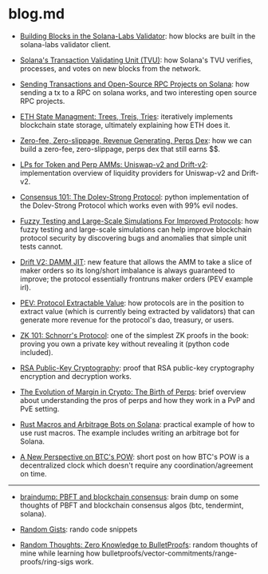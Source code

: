 # blog.md

- [Building Blocks in the Solana-Labs Validator](https://github.com/0xNineteen/blog.md/blob/master/contents/sol-blocks/index.md): how blocks are built in the solana-labs validator client.

- [Solana's Transaction Validating Unit (TVU)](https://github.com/0xNineteen/blog.md/blob/master/contents/sol-tvu/index.md): how Solana's TVU verifies, processes, and votes on new blocks from the network.

- [Sending Transactions and Open-Source RPC Projects on Solana](https://github.com/0xNineteen/blog.md/blob/master/contents/sol-rpcs/index.md): how sending a tx to a RPC on solana works, and two interesting open source RPC projects.

- [ETH State Managment: Trees, Treis, Tries](https://github.com/0xNineteen/blog.md/blob/master/contents/eth-state/index.md): iteratively implements blockchain state storage, ultimately explaining how ETH does it. 

- [Zero-fee, Zero-slippage, Revenue Generating, Perps Dex](https://github.com/0xNineteen/blog.md/blob/master/contents/zero-fee-dexs/index.md): how we can build a zero-fee, zero-slippage, perps dex that still earns $$.

- [LPs for Token and Perp AMMs: Uniswap-v2 and Drift-v2](https://github.com/0xNineteen/blog.md/blob/master/contents/lps-v2/index.md): implementation overview of liquidity providers for Uniswap-v2 and Drift-v2. 

- [Consensus 101: The Dolev-Strong Protocol](https://github.com/0xNineteen/blog.md/blob/master/contents/blockchain-01/dolev.ipynb): python implementation of the Dolev-Strong Protocol which works even with 99% evil nodes.  

- [Fuzzy Testing and Large-Scale Simulations For Improved Protocols](https://github.com/0xNineteen/blog.md/blob/master/contents/protocol-sims/gpt3.md): how fuzzy testing and large-scale simulations can help improve blockchain protocol security by discovering bugs and anomalies that simple unit tests cannot.

- [Drift V2: DAMM JIT](https://twitter.com/0xNineteen/status/1571926865681711104?s=20&t=NoH3aXLAh7DRgxh46T8j-w): new feature that allows the AMM to take a slice of maker orders so its long/short imbalance is always guaranteed to improve; the protocol essentially frontruns maker orders (PEV example irl). 

- [PEV: Protocol Extractable Value](https://github.com/0xNineteen/blog.md/blob/master/contents/mev-v2/index.md): how protocols are in the position to extract value (which is currently being extracted by validators) that can generate more revenue for the protocol's dao, treasury, or users. 

- [ZK 101: Schnorr's Protocol](https://github.com/0xNineteen/blog.md/blob/master/contents/schnorr-zk/index.md): one of the simplest ZK proofs in the book: proving you own a private key without revealing it (python code included).

- [RSA Public-Key Cryptography](https://github.com/0xNineteen/blog.md/blob/master/contents/rsa-encryption/index.md): proof that RSA public-key cryptography encryption and decryption works. 

- [The Evolution of Margin in Crypto: The Birth of Perps](https://github.com/0xNineteen/blog.md/blob/master/contents/crypto-margin-perps/index.md): brief overview about understanding the pros of perps and how they work in a PvP and PvE setting.  

- [Rust Macros and Arbitrage Bots on Solana](https://github.com/0xNineteen/blog.md/blob/master/contents/rust-macros-arbitrage/index.md): practical example of how to use rust macros. The example includes writing an arbitrage bot for Solana.

- [A New Perspective on BTC's POW](https://github.com/0xNineteen/blog.md/blob/master/contents/btc-consensus/index.md): short post on how BTC's POW is a decentralized clock which doesn't require any coordination/agreement on time.

--- 

- [braindump: PBFT and blockchain consensus](https://github.com/0xNineteen/blog.md/blob/master/contents/btc-pbft/index.md): brain dump on some thoughts of PBFT and blockchain consensus algos (btc, tendermint, solana).

- [Random Gists](https://gist.github.com/0xNineteen): rando code snippets 

- [Random Thoughts: Zero Knowledge to BulletProofs](https://github.com/0xNineteen/blog.md/blob/master/contents/reflecting-0k2bp/index.md): random thoughts of mine while learning how bulletproofs/vector-commitments/range-proofs/ring-sigs work.
